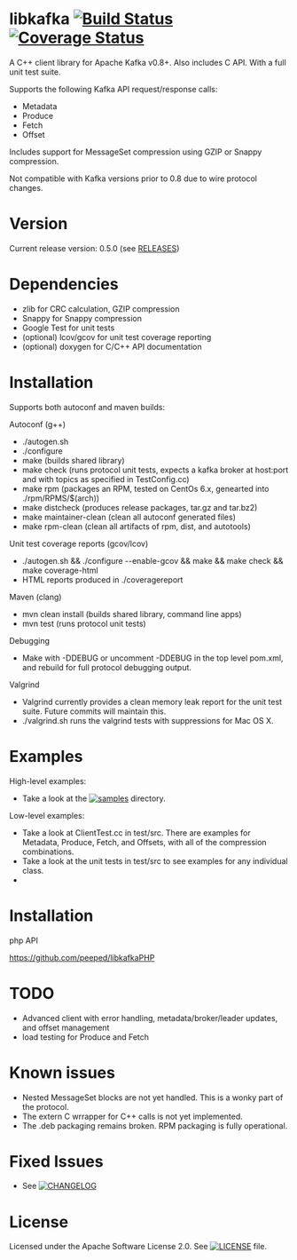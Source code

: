 libkafka [![Build Status](https://travis-ci.org/adobe-research/libkafka.png)](https://travis-ci.org/adobe-research/libkafka) [![Coverage Status](https://coveralls.io/repos/adobe-research/libkafka/badge.png)](https://coveralls.io/r/adobe-research/libkafka)
========

A C++ client library for Apache Kafka v0.8+. Also includes C API. With a full unit test suite.

Supports the following Kafka API request/response calls:

* Metadata
* Produce
* Fetch
* Offset

Includes support for MessageSet compression using GZIP or Snappy compression.

Not compatible with Kafka versions prior to 0.8 due to wire protocol changes.

Version
=======
Current release version: 0.5.0 (see <a href="https://github.com/adobe-research/libkafka/releases">RELEASES</a>)

Dependencies
============

* zlib for CRC calculation, GZIP compression
* Snappy for Snappy compression
* Google Test for unit tests
* (optional) lcov/gcov for unit test coverage reporting
* (optional) doxygen for C/C++ API documentation

Installation
============

Supports both autoconf and maven builds:

Autoconf (g++)
* ./autogen.sh
* ./configure 
* make (builds shared library)
* make check (runs protocol unit tests, expects a kafka broker at host:port and with topics as specified in TestConfig.cc)
* make rpm (packages an RPM, tested on CentOs 6.x, genearted into ./rpm/RPMS/$(arch))
* make distcheck (produces release packages, tar.gz and tar.bz2)
* make maintainer-clean (clean all autoconf generated files)
* make rpm-clean (clean all artifacts of rpm, dist, and autotools)

Unit test coverage reports (gcov/lcov)
* ./autogen.sh && ./configure --enable-gcov && make && make check && make coverage-html
* HTML reports produced in ./coveragereport

Maven (clang)
* mvn clean install (builds shared library, command line apps)
* mvn test (runs protocol unit tests)

Debugging
* Make with -DDEBUG or uncomment -DDEBUG in the top level pom.xml, and rebuild for full protocol debugging output.

Valgrind
* Valgrind currently provides a clean memory leak report for the unit test suite. Future commits will maintain this.
* ./valgrind.sh runs the valgrind tests with suppressions for Mac OS X.

Examples
========

High-level examples:
* Take a look at the [![samples](samples)](samples) directory.

Low-level examples:
* Take a look at ClientTest.cc in test/src. There are examples for Metadata, Produce, Fetch, and Offsets, with all of the compression combinations.
* Take a look at the unit tests in test/src to see examples for any individual class.
* 
Installation
============
php API

https://github.com/peeped/libkafkaPHP

TODO
====
* Advanced client with error handling, metadata/broker/leader updates, and offset management
* load testing for Produce and Fetch

Known issues
=============
* Nested MessageSet blocks are not yet handled. This is a wonky part of the protocol.
* The extern C wrrapper for C++ calls is not yet implemented.
* The .deb packaging remains broken. RPM packaging is fully operational.

Fixed Issues
============
* See [![CHANGELOG](CHANGELOG)](CHANGELOG)

License
============
Licensed under the Apache Software License 2.0. See [![LICENSE](LICENSE)](LICENSE) file.
